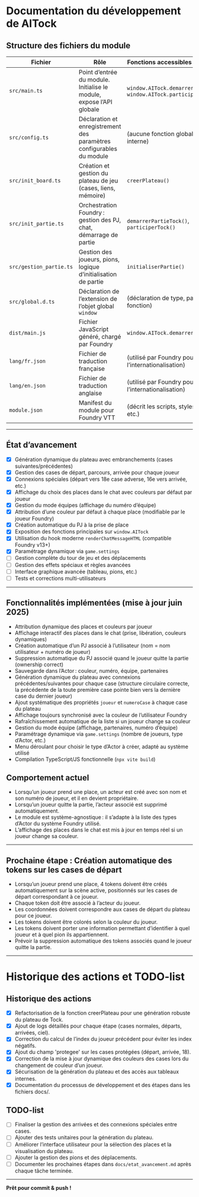 # Documentation du développement de AITock

## Structure des fichiers du module

| Fichier                | Rôle                                                                 | Fonctions accessibles de l’extérieur                |
|------------------------|----------------------------------------------------------------------|-----------------------------------------------------|
| `src/main.ts`          | Point d’entrée du module. Initialise le module, expose l’API globale | `window.AITock.demarrerPartieTock()`, `window.AITock.participerTock()` |
| `src/config.ts`        | Déclaration et enregistrement des paramètres configurables du module | (aucune fonction globale, tout est interne)         |
| `src/init_board.ts`    | Création et gestion du plateau de jeu (cases, liens, mémoire)        | `creerPlateau()`                                    |
| `src/init_partie.ts`   | Orchestration Foundry : gestion des PJ, chat, démarrage de partie    | `demarrerPartieTock()`, `participerTock()`          |
| `src/gestion_partie.ts`| Gestion des joueurs, pions, logique d’initialisation de partie       | `initialiserPartie()`                               |
| `src/global.d.ts`      | Déclaration de l’extension de l’objet global `window`                | (déclaration de type, pas de fonction)              |
| `dist/main.js`         | Fichier JavaScript généré, chargé par Foundry                        | `window.AITock.demarrerPartieTock()`                |
| `lang/fr.json`         | Fichier de traduction française                                      | (utilisé par Foundry pour l’internationalisation)   |
| `lang/en.json`         | Fichier de traduction anglaise                                       | (utilisé par Foundry pour l’internationalisation)   |
| `module.json`          | Manifest du module pour Foundry VTT                                  | (décrit les scripts, styles, langues, etc.)         |

---

## État d’avancement

- [x] Génération dynamique du plateau avec embranchements (cases suivantes/précédentes)
- [x] Gestion des cases de départ, parcours, arrivée pour chaque joueur
- [x] Connexions spéciales (départ vers 18e case adverse, 16e vers arrivée, etc.)
- [x] Affichage du choix des places dans le chat avec couleurs par défaut par joueur
- [x] Gestion du mode équipes (affichage du numéro d’équipe)
- [x] Attribution d’une couleur par défaut à chaque place (modifiable par le joueur Foundry)
- [x] Création automatique du PJ à la prise de place
- [x] Exposition des fonctions principales sur `window.AITock`
- [x] Utilisation du hook moderne `renderChatMessageHTML` (compatible Foundry v13+)
- [x] Paramétrage dynamique via `game.settings`
- [ ] Gestion complète du tour de jeu et des déplacements
- [ ] Gestion des effets spéciaux et règles avancées
- [ ] Interface graphique avancée (tableau, pions, etc.)
- [ ] Tests et corrections multi-utilisateurs

---

## Fonctionnalités implémentées (mise à jour juin 2025)

- Attribution dynamique des places et couleurs par joueur
- Affichage interactif des places dans le chat (prise, libération, couleurs dynamiques)
- Création automatique d’un PJ associé à l’utilisateur (nom = nom utilisateur + numéro de joueur)
- Suppression automatique du PJ associé quand le joueur quitte la partie (ownership correct)
- Sauvegarde dans l’Actor : couleur, numéro, équipe, partenaires
- Génération dynamique du plateau avec connexions précédentes/suivantes pour chaque case (structure circulaire correcte, la précédente de la toute première case pointe bien vers la dernière case du dernier joueur)
- Ajout systématique des propriétés `joueur` et `numeroCase` à chaque case du plateau
- Affichage toujours synchronisé avec la couleur de l’utilisateur Foundry
- Rafraîchissement automatique de la liste si un joueur change sa couleur
- Gestion du mode équipe (affichage, partenaires, numéro d’équipe)
- Paramétrage dynamique via `game.settings` (nombre de joueurs, type d’Actor, etc.)
- Menu déroulant pour choisir le type d’Actor à créer, adapté au système utilisé
- Compilation TypeScript/JS fonctionnelle (`npx vite build`)

## Comportement actuel

- Lorsqu’un joueur prend une place, un acteur est créé avec son nom et son numéro de joueur, et il en devient propriétaire.
- Lorsqu’un joueur quitte la partie, l’acteur associé est supprimé automatiquement.
- Le module est système-agnostique : il s’adapte à la liste des types d’Actor du système Foundry utilisé.
- L’affichage des places dans le chat est mis à jour en temps réel si un joueur change sa couleur.

---

## Prochaine étape : Création automatique des tokens sur les cases de départ

- Lorsqu’un joueur prend une place, 4 tokens doivent être créés automatiquement sur la scène active, positionnés sur les cases de départ correspondant à ce joueur.
- Chaque token doit être associé à l’acteur du joueur.
- Les coordonnées doivent correspondre aux cases de départ du plateau pour ce joueur.
- Les tokens doivent être colorés selon la couleur du joueur.
- Les tokens doivent porter une information permettant d’identifier à quel joueur et à quel pion ils appartiennent.
- Prévoir la suppression automatique des tokens associés quand le joueur quitte la partie.

---

# Historique des actions et TODO-list

## Historique des actions

- [X] Refactorisation de la fonction creerPlateau pour une génération robuste du plateau de Tock.
- [X] Ajout de logs détaillés pour chaque étape (cases normales, départs, arrivées, ciel).
- [X] Correction du calcul de l’index du joueur précédent pour éviter les index négatifs.
- [X] Ajout du champ 'protegee' sur les cases protégées (départ, arrivée, 18).
- [X] Correction de la mise à jour dynamique des couleurs des cases lors du changement de couleur d’un joueur.
- [X] Sécurisation de la génération du plateau et des accès aux tableaux internes.
- [X] Documentation du processus de développement et des étapes dans les fichiers docs/.

## TODO-list

- [ ] Finaliser la gestion des arrivées et des connexions spéciales entre cases.
- [ ] Ajouter des tests unitaires pour la génération du plateau.
- [ ] Améliorer l’interface utilisateur pour la sélection des places et la visualisation du plateau.
- [ ] Ajouter la gestion des pions et des déplacements.
- [ ] Documenter les prochaines étapes dans `docs/etat_avancement.md` après chaque tâche terminée.

---

**Prêt pour commit & push !**
